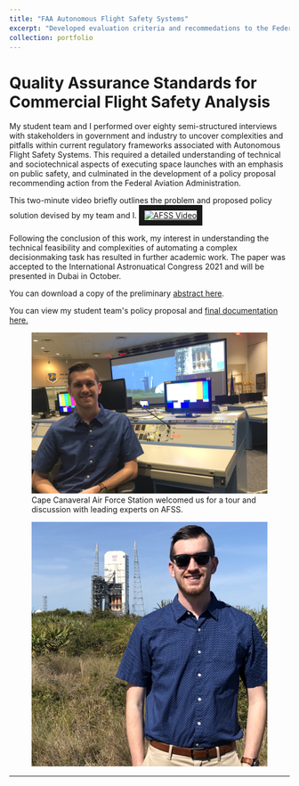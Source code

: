 ```yaml
---
title: "FAA Autonomous Flight Safety Systems"
excerpt: "Developed evaluation criteria and recommedations to the Federal Aviation Administration following detailed assesment of a disruptive emerging technology."
collection: portfolio
---
```


Quality Assurance Standards for Commercial Flight Safety Analysis
===

My student team and I performed over eighty semi-structured interviews with stakeholders in government and industry to uncover complexities and pitfalls within current regulatory frameworks associated with Autonomous Flight Safety Systems. This required a detailed understanding of technical and sociotechnical aspects of executing space launches with an emphasis on public safety, and culminated in the development of a policy proposal recommending action from the Federal Aviation Administration.

This two-minute video briefly outlines the problem and proposed policy solution devised by my team and I.
<a href="http://www.youtube.com/watch?feature=player_embedded&v=YOUTUBE_VIDEO_ID_HERE
" target="_blank"><img src="http://img.youtube.com/vi/YOUTUBE_VIDEO_ID_HERE/0.jpg" 
alt="AFSS Video" width="240" height="180" border="10" /></a>


Following the conclusion of this work, my interest in understanding the technical feasibility and complexities of automating a complex decisionmaking task has resulted in further academic work. The paper was accepted to the International Astronuatical Congress 2021 and will be presented in Dubai in October. 

You can download a copy of the preliminary [abstract here](/files/IAC-21.pdf).

You can view my student team's policy proposal and [final documentation here.](/files/Report.pdf)
                                                                                                                                                                                                                                                                                                                                                                                                                                                                                                                                                                                                                                                                                                                                     

<figure>
  <img src='/images/20200313_172651555_iOS.jpg' alt="">
  <figcaption> Cape Canaveral Air Force Station welcomed us for a tour and discussion with leading experts on AFSS.</figcaption>
</figure>


<figure>
  <img src='/images/20200313_195138201_iOS.jpg' alt="">
  <figcaption></figcaption>
</figure>



-----

